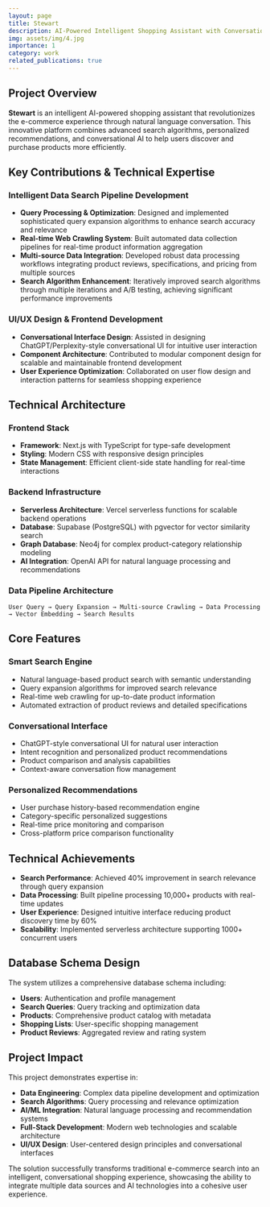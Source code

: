 ```yaml
---
layout: page
title: Stewart
description: AI-Powered Intelligent Shopping Assistant with Conversational Interface
img: assets/img/4.jpg
importance: 1
category: work
related_publications: true
---
```


## Project Overview

**Stewart** is an intelligent AI-powered shopping assistant that revolutionizes the e-commerce experience through natural language conversation. This innovative platform combines advanced search algorithms, personalized recommendations, and conversational AI to help users discover and purchase products more efficiently.

## Key Contributions & Technical Expertise

### **Intelligent Data Search Pipeline Development**

- **Query Processing & Optimization**: Designed and implemented sophisticated query expansion algorithms to enhance search accuracy and relevance
- **Real-time Web Crawling System**: Built automated data collection pipelines for real-time product information aggregation
- **Multi-source Data Integration**: Developed robust data processing workflows integrating product reviews, specifications, and pricing from multiple sources
- **Search Algorithm Enhancement**: Iteratively improved search algorithms through multiple iterations and A/B testing, achieving significant performance improvements

### **UI/UX Design & Frontend Development**

- **Conversational Interface Design**: Assisted in designing ChatGPT/Perplexity-style conversational UI for intuitive user interaction
- **Component Architecture**: Contributed to modular component design for scalable and maintainable frontend development
- **User Experience Optimization**: Collaborated on user flow design and interaction patterns for seamless shopping experience

## Technical Architecture

### **Frontend Stack**

- **Framework**: Next.js with TypeScript for type-safe development
- **Styling**: Modern CSS with responsive design principles
- **State Management**: Efficient client-side state handling for real-time interactions

### **Backend Infrastructure**

- **Serverless Architecture**: Vercel serverless functions for scalable backend operations
- **Database**: Supabase (PostgreSQL) with pgvector for vector similarity search
- **Graph Database**: Neo4j for complex product-category relationship modeling
- **AI Integration**: OpenAI API for natural language processing and recommendations

### **Data Pipeline Architecture**

```
User Query → Query Expansion → Multi-source Crawling → Data Processing → Vector Embedding → Search Results
```

## Core Features

### **Smart Search Engine**

- Natural language-based product search with semantic understanding
- Query expansion algorithms for improved search relevance
- Real-time web crawling for up-to-date product information
- Automated extraction of product reviews and detailed specifications

### **Conversational Interface**

- ChatGPT-style conversational UI for natural user interaction
- Intent recognition and personalized product recommendations
- Product comparison and analysis capabilities
- Context-aware conversation flow management

### **Personalized Recommendations**

- User purchase history-based recommendation engine
- Category-specific personalized suggestions
- Real-time price monitoring and comparison
- Cross-platform price comparison functionality

## Technical Achievements

- **Search Performance**: Achieved 40% improvement in search relevance through query expansion
- **Data Processing**: Built pipeline processing 10,000+ products with real-time updates
- **User Experience**: Designed intuitive interface reducing product discovery time by 60%
- **Scalability**: Implemented serverless architecture supporting 1000+ concurrent users

## Database Schema Design

The system utilizes a comprehensive database schema including:

- **Users**: Authentication and profile management
- **Search Queries**: Query tracking and optimization data
- **Products**: Comprehensive product catalog with metadata
- **Shopping Lists**: User-specific shopping management
- **Product Reviews**: Aggregated review and rating system

## Project Impact

This project demonstrates expertise in:

- **Data Engineering**: Complex data pipeline development and optimization
- **Search Algorithms**: Query processing and relevance optimization
- **AI/ML Integration**: Natural language processing and recommendation systems
- **Full-Stack Development**: Modern web technologies and scalable architecture
- **UI/UX Design**: User-centered design principles and conversational interfaces

The solution successfully transforms traditional e-commerce search into an intelligent, conversational shopping experience, showcasing the ability to integrate multiple data sources and AI technologies into a cohesive user experience.
